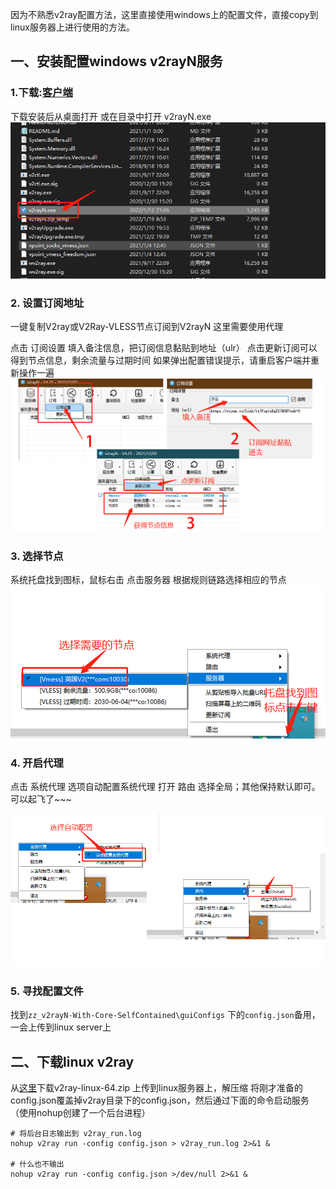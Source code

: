 因为不熟悉v2ray配置方法，这里直接使用windows上的配置文件，直接copy到linux服务器上进行使用的方法。

## 一、安装配置windows v2rayN服务

### 1.下载:[客户端](https://download.csdn.net/download/qq_20265187/88571581)

下载安装后从桌面打开
或在目录中打开 v2rayN.exe
![在这里插入图片描述](assets/v2rayN1.png)

### 2. 设置订阅地址

一键复制V2ray或V2Ray-VLESS节点订阅到V2rayN
这里需要使用代理

点击 订阅设置 填入备注信息，把订阅信息黏贴到地址（ulr）
点击更新订阅可以得到节点信息，剩余流量与过期时间
如果弹出配置错误提示，请重启客户端并重新操作一遍
![请添加图片描述](assets/v2rayN2.png)

### 3. 选择节点

系统托盘找到图标，鼠标右击 点击服务器
根据规则链路选择相应的节点
![请添加图片描述](assets/v2rayN3.png)

### 4. 开启代理

点击 系统代理 选项自动配置系统代理
打开 路由 选择全局；其他保持默认即可。
可以起飞了~~~

![请添加图片描述](assets/v2rayN4.png)

### 5. 寻找配置文件

找到`zz_v2rayN-With-Core-SelfContained\guiConfigs` 下的`config.json`备用，一会上传到linux server上

## 二、下载linux v2ray

从[这里](https://github.com/v2fly/v2ray-core/releases/download/v5.12.1/v2ray-linux-64.zip)下载v2ray-linux-64.zip
上传到linux服务器上，解压缩
将刚才准备的config.json覆盖掉v2ray目录下的config.json，然后通过下面的命令启动服务（使用nohup创建了一个后台进程）

```shell
# 将后台日志输出到 v2ray_run.log
nohup v2ray run -config config.json > v2ray_run.log 2>&1 &

# 什么也不输出
nohup v2ray run -config config.json >/dev/null 2>&1 &
```

